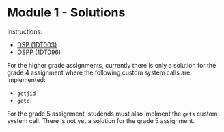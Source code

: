 # Module 1 - Solutions

Instructions:

* [DSP (1DT003)](http://www.it.uu.se/education/course/homepage/dsp/vt21/modules/module-1)
* [OSPP (1DT096)](http://www.it.uu.se/education/course/homepage/ospp/vt21/module-1)

For the higher grade assignments, currently there is only a solution for the
grade 4 assignment where the following custom system calls are implemented:

- `getjid`
- `getc`

For the grade 5 assignment, studends must also implment the `gets` custom
system call. There is not yet a solution for the grade 5 assignment.
